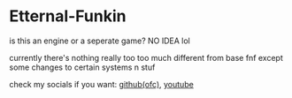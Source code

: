 # Etternal-Funkin
is this an engine or a seperate game? NO IDEA lol

currently there's nothing really too too much different from base fnf except some changes to certain systems n stuf

check my socials if you want:
[github(ofc)](https://github.com/K1lloByte),
  [youtube](https://www.youtube.com/channel/UClgF2WhOHZ6lOiBPXZCfAkg)

